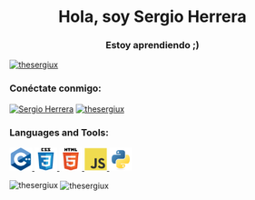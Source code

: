 <h1 align="center">Hola, soy Sergio Herrera</h1><h3 align="center">Estoy aprendiendo ;)</h3><p align="left"> <a href="https://github.com/ryo-ma/github-profile-trophy"><img src="https://github-profile-trophy.vercel.app/?username=thesergiux" alt="thesergiux" /></a> </p><h3 align="left">Conéctate conmigo:</h3><p align="left">






<a href="https://fb.com/sergio herrera" target="blank"><img align="center" src="https://raw.githubusercontent.com/rahuldkjain/github-profile-readme-generator/master/src/images/icons/Social/facebook.svg" alt="Sergio Herrera" height="30" width="40" /></a>
<a href="https://instagram.com/thesergiux" target="blank"><img align="center" src=" https://raw.githubusercontent.com/rahuldkjain/github-profile-readme-generator/master/src/images/icons/Social/instagram.svg" alt="thesergiux" height="30" width="40" /></a></p><h3 align="left">Languages and Tools:</h3><p align="left">



<a href="https://www.w3schools.com/cpp/" target="_blank" rel="noreferrer"> <img src="https://raw.githubusercontent.com/devicons/devicon/master/icons/cplusplus/cplusplus-original.svg" alt="cplusplus" width="40" height="40"/> </a> <a href="https://www.w3schools.com/css/" target="_blank" rel="noreferrer"> <img src="https://raw.githubusercontent.com/devicons/devicon/master/icons/css3/css3-original-wordmark.svg" alt="css3" width="40" height="40"/> </a> <a href="https://www.w3.org/html/" target="_blank" rel="noreferrer"> <img src="https://raw.githubusercontent.com/devicons/devicon/master/icons/html5/html5-original-wordmark.svg" alt="html5" width="40" height="40"/> </a> <a href="https://developer.mozilla.org/en-US/docs/Web/JavaScript" target="_blank" rel="noreferrer"> <img src="https://raw.githubusercontent.com/devicons/devicon/master/icons/javascript/javascript-original.svg" alt="javascript" width="40" height="40"/> </a> <a href="https://www.python.org" target="_blank" rel="noreferrer"> <img src="https://raw.githubusercontent.com/devicons/devicon/master/icons/python/python-original.svg" alt="python" width="40" height="40"/> </a> </p>

<p><img align="left" src="https://github-readme-stats.vercel.app/api/top-langs?username=thesergiux&show_icons=true&locale=en&layout=compact" alt="thesergiux" /></p><p>&nbsp;<img align="center" src="https://github-readme-stats.vercel.app/api?username=thesergiux&show_icons=true&locale=en" alt="thesergiux" /></p>


